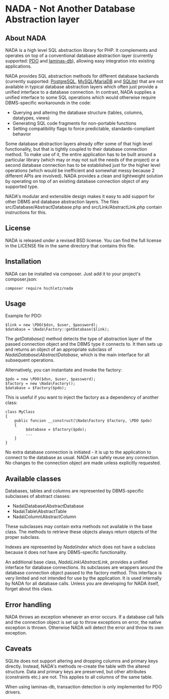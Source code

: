 NADA - Not Another Database Abstraction layer
=============================================

About NADA
----------

NADA is a high level SQL abstraction library for PHP. It complements and
operates on top of a conventional database abstraction layer (currently
supported: [PDO](https://php.net/manual/en/book.pdo.php) and
[laminas-db](https://docs.laminas.dev/laminas-db/)), allowing easy integration
into existing applications.

NADA provides SQL abstraction methods for different database backends (currently
supported: [PostgreSQL](https://postgresql.org),
[MySQL](https://mysql.com)/[MariaDB](https://mariadb.org) and
[SQLite](https://sqlite.org/)) that are not available in typical database
abstraction layers which often just provide a unified interface to a database
connection. In contrast, NADA supplies a unified interface to some SQL
operations which would otherwise require DBMS-specific workarounds in the code:

- Querying and altering the database structure (tables, columns, datatypes,
  views)
- Generating SQL code fragments for non-portable functions
- Setting compatibility flags to force predictable, standards-compliant behavior

Some database abstraction layers already offer some of that high level
functionality, but that is tightly coupled to their database connection method.
To make use of it, the entire application has to be built around a particular
library (which may or may not suit the needs of the project) or a second
database connection has to be established just for the higher level operations
(which would be inefficient and somewhat messy because 2 different APIs are
involved). NADA provides a clean and lightweight solution by operating on top
of an existing database connection object of any supported type.

NADA's modular and extensible design makes it easy to add support for other DBMS
and database abstraction layers. The files src/Database/AbstractDatabase.php and
src/Link/AbstractLink.php contain instructions for this.


License
-------

NADA is released under a revised BSD license. You can find the full license in
the LICENSE file in the same directory that contains this file.


Installation
------------

NADA can be installed via composer. Just add it to your project's composer.json:

    composer require hschletz/nada


Usage
-----

Example for PDO:

    $link = new \PDO($dsn, $user, $password);
    $database = \Nada\Factory::getDatabase($link);

The *getDatabase()* method detects the type of abstraction layer of the passed
connection object and the DBMS type it connects to. It then sets up and returns
an object of an appropriate subclass of *Nada\Database\AbstractDatabase*, which
is the main interface for all subsequent operations.

Alternatively, you can instantiate and invoke the factory:

    $pdo = new \PDO($dsn, $user, $password);
    $factory = new \Nada\Factory();
    $database = $factory($pdo);

This is useful if you want to inject the factory as a dependency of another
class:
 
    class MyClass
    {
        public funcion __construct(\Nada\Factory $factory, \PDO $pdo)
        {
             $database = $factory($pdo);
             ...
        }
    }

No extra database connection is initiated - it is up to the application to
connect to the database as usual. NADA can safely reuse any connection. No
changes to the connection object are made unless explicitly requested.


Available classes
-----------------

Databases, tables and columns are represented by DBMS-specific subclasses of
abstract classes:

- Nada\Database\AbstractDatabase
- Nada\Table\AbstractTable
- Nada\Column\AbstractColumn

These subclasses may contain extra methods not available in the base class. The
methods to retrieve these objects always return objects of the proper subclass.

Indexes are represented by *Nada\Index* which does not have a subclass because
it does not have any DBMS-specific functionality.

An additional base class, *Nada\Link\AbstractLink*, provides a unified interface
for database connections. Its subclasses are wrappers around the database
connection object passed to the factory method. This interface is very limited
and not intended for use by the application. It is used internally by NADA for
all database calls. Unless you are developing for NADA itself, forget about this
class.


Error handling
--------------

NADA throws an exception whenever an error occurs. If a database call fails and
the connection object is set up to throw exceptions on error, the native
exception is thrown. Otherwise NADA will detect the error and throw its own
exception.


Caveats
-------

SQLite does not support altering and dropping columns and primary keys directly.
Instead, NADA's methods re-create the table with the altered structure. Data and
primary keys are preserved, but other attributes (constraints etc.) are not.
This applies to all columns of the same table.

When using laminas-db, transaction detection is only implemented for PDO
drivers.
